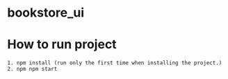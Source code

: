 # bookstore_ui

# How to run project
    1. npm install (run only the first time when installing the project.)
    2. npm npm start
